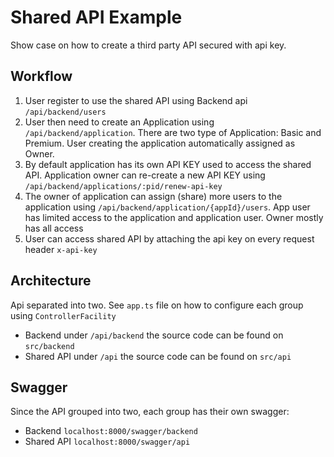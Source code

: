 # Shared API Example

Show case on how to create a third party API secured with api key. 

## Workflow 
1. User register to use the shared API using Backend api `/api/backend/users`
2. User then need to create an Application using `/api/backend/application`. There are two type of Application: Basic and Premium. User creating the application automatically assigned as Owner. 
3. By default application has its own API KEY used to access the shared API. Application owner can re-create a new API KEY using `/api/backend/applications/:pid/renew-api-key`
4. The owner of application can assign (share) more users to the application using `/api/backend/application/{appId}/users`. App user has limited access to the application and application user. Owner mostly has all access
5. User can access shared API by attaching the api key on every request header `x-api-key`

## Architecture 
Api separated into two. See `app.ts` file on how to configure each group using `ControllerFacility`
* Backend under `/api/backend` the source code can be found on `src/backend`
* Shared API under `/api` the source code can be found on `src/api`

## Swagger 
Since the API grouped into two, each group has their own swagger:
* Backend `localhost:8000/swagger/backend` 
* Shared API `localhost:8000/swagger/api` 